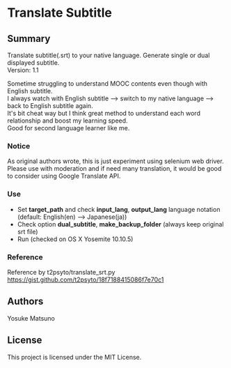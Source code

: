 

# Translate Subtitle


## Summary

Translate subtitle(.srt) to your native language. Generate single or dual displayed subtitle.  
Version: 1.1

Sometime struggling to understand MOOC contents even though with English subtitle.  
I always watch with English subtitle --> switch to my native language --> back to English subtitle again.  
It's bit cheat way but I think great method to understand each word relationship and boost my learning speed.  
Good for second language learner like me.

### Notice

As original authors wrote, this is just experiment using selenium web driver.  
Please use with moderation and if need many translation, it would be good to consider using Google Translate API.

### Use

- Set **target_path** and check **input_lang**, **output_lang** language notation (default: English(en) --> Japanese(ja))  
- Check option **dual_subtitle**, **make_backup_folder** (always keep original srt file)  
- Run (checked on OS X Yosemite 10.10.5)

### Reference

Reference by t2psyto/translate_srt.py  
https://gist.github.com/t2psyto/18f7188415086f7e70c1

## Authors

Yosuke Matsuno

## License

This project is licensed under the MIT License.
